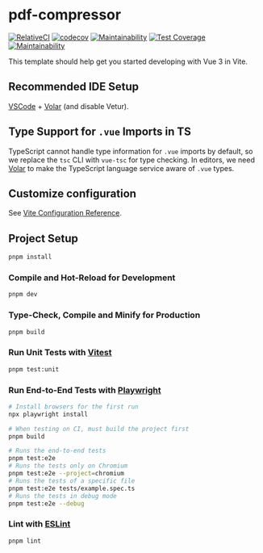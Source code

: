 # pdf-compressor

[![RelativeCI](https://badges.relative-ci.com/badges/Wr6DyS3Q5rsIfqaI4SUv?branch=main&style=flat)](https://app.relative-ci.com/projects/Wr6DyS3Q5rsIfqaI4SUv)
[![codecov](https://codecov.io/gh/yk-lab/pdf-compressor/graph/badge.svg?token=XAMNwF4ZsW)](https://codecov.io/gh/yk-lab/pdf-compressor)
[![Maintainability](https://api.codeclimate.com/v1/badges/869e894e25db706ca9a5/maintainability)](https://codeclimate.com/github/yk-lab/pdf-compressor/maintainability)
[![Test Coverage](https://api.codeclimate.com/v1/badges/869e894e25db706ca9a5/test_coverage)](https://codeclimate.com/github/yk-lab/pdf-compressor/test_coverage)
[![Maintainability](https://qlty.sh/badges/be1a615b-a505-4219-91f1-2fe87fe1a5b7/maintainability.svg)](https://qlty.sh/gh/yk-lab/projects/pdf-compressor)

This template should help get you started developing with Vue 3 in Vite.

## Recommended IDE Setup

[VSCode](https://code.visualstudio.com/) + [Volar](https://marketplace.visualstudio.com/items?itemName=Vue.volar) (and disable Vetur).

## Type Support for `.vue` Imports in TS

TypeScript cannot handle type information for `.vue` imports by default, so we replace the `tsc` CLI with `vue-tsc` for type checking. In editors, we need [Volar](https://marketplace.visualstudio.com/items?itemName=Vue.volar) to make the TypeScript language service aware of `.vue` types.

## Customize configuration

See [Vite Configuration Reference](https://vite.dev/config/).

## Project Setup

```sh
pnpm install
```

### Compile and Hot-Reload for Development

```sh
pnpm dev
```

### Type-Check, Compile and Minify for Production

```sh
pnpm build
```

### Run Unit Tests with [Vitest](https://vitest.dev/)

```sh
pnpm test:unit
```

### Run End-to-End Tests with [Playwright](https://playwright.dev)

```sh
# Install browsers for the first run
npx playwright install

# When testing on CI, must build the project first
pnpm build

# Runs the end-to-end tests
pnpm test:e2e
# Runs the tests only on Chromium
pnpm test:e2e --project=chromium
# Runs the tests of a specific file
pnpm test:e2e tests/example.spec.ts
# Runs the tests in debug mode
pnpm test:e2e --debug
```

### Lint with [ESLint](https://eslint.org/)

```sh
pnpm lint
```
